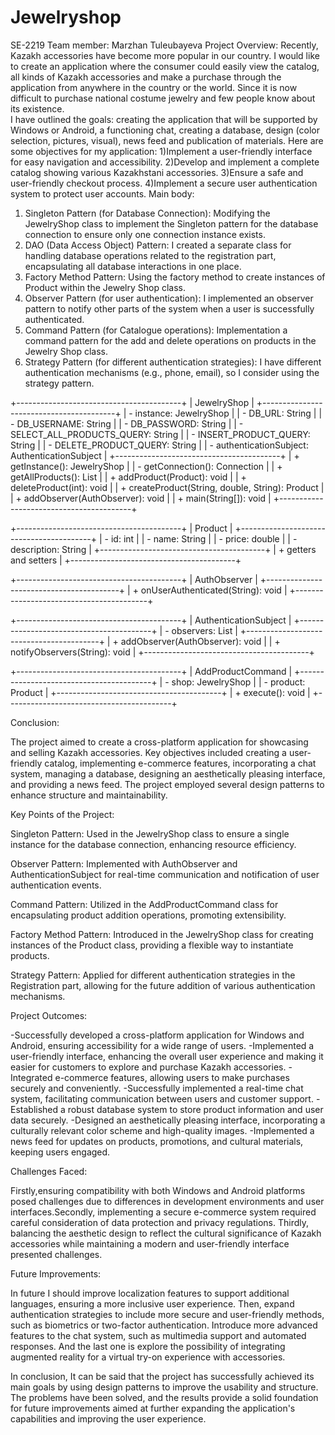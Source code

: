 # Jewelryshop
SE-2219
Team member: Marzhan Tuleubayeva
Project Overview: Recently, Kazakh accessories have become more popular in our country. I would like to create an application where the consumer could easily view the catalog, all kinds of Kazakh accessories and make a purchase through the application from anywhere in the country or the world. Since it is now difficult to purchase national costume jewelry and few people know about its existence.	 
I have outlined the goals: creating the application that will be supported by Windows or Android, a functioning chat, creating a database, design (color selection, pictures, visual), news feed and publication of materials.
Here are some objectives for my application:
1)Implement a user-friendly interface for easy navigation and accessibility.
2)Develop and implement a complete catalog showing various Kazakhstani accessories.
3)Ensure a safe and user-friendly checkout process.
4)Implement a secure user authentication system to protect user accounts.
Main body:
1. Singleton Pattern (for Database Connection):
Modifying the JewelryShop class to implement the Singleton pattern for the database connection to ensure only one connection instance exists.
2. DAO (Data Access Object) Pattern:
I created a separate class for handling database operations related to the registration part, encapsulating all database interactions in one place.
3. Factory Method Pattern:
Using the factory method to create instances of Product within the Jewelry Shop class.
4. Observer Pattern (for user authentication):
I implemented an observer pattern to notify other parts of the system when a user is successfully authenticated.
5. Command Pattern (for Catalogue operations):
Implementation a command pattern for the add and delete operations on products in the Jewelry Shop class.
6. Strategy Pattern (for different authentication strategies):
I have different authentication mechanisms (e.g., phone, email), so I consider using the strategy pattern.

+-----------------------------------------+
|                  JewelryShop            |
+-----------------------------------------+
| - instance: JewelryShop                 |
| - DB_URL: String                        |
| - DB_USERNAME: String                   |
| - DB_PASSWORD: String                   |
| - SELECT_ALL_PRODUCTS_QUERY: String     |
| - INSERT_PRODUCT_QUERY: String          |
| - DELETE_PRODUCT_QUERY: String          |
| - authenticationSubject: AuthenticationSubject |
+-----------------------------------------+
| + getInstance(): JewelryShop           |
| - getConnection(): Connection           |
| + getAllProducts(): List<Product>       |
| + addProduct(Product): void             |
| + deleteProduct(int): void              |
| + createProduct(String, double, String): Product |
| + addObserver(AuthObserver): void       |
| + main(String[]): void                  |
+-----------------------------------------+

+-----------------------------------------+
|                 Product                 |
+-----------------------------------------+
| - id: int                               |
| - name: String                          |
| - price: double                         |
| - description: String                   |
+-----------------------------------------+
| + getters and setters                   |
+-----------------------------------------+

+-----------------------------------------+
|               AuthObserver              |
+-----------------------------------------+
| + onUserAuthenticated(String): void     |
+-----------------------------------------+

+-----------------------------------------+
|       AuthenticationSubject            |
+-----------------------------------------+
| - observers: List<AuthObserver>         |
+-----------------------------------------+
| + addObserver(AuthObserver): void       |
| + notifyObservers(String): void        |
+-----------------------------------------+

+-----------------------------------------+
|            AddProductCommand            |
+-----------------------------------------+
| - shop: JewelryShop                     |
| - product: Product                      |
+-----------------------------------------+
| + execute(): void                       |
+-----------------------------------------+

Conclusion:

The project aimed to create a cross-platform application for showcasing and selling Kazakh accessories. Key objectives included creating a user-friendly catalog, implementing e-commerce features, incorporating a chat system, managing a database, designing an aesthetically pleasing interface, and providing a news feed. The project employed several design patterns to enhance structure and maintainability.

Key Points of the Project:

Singleton Pattern: Used in the JewelryShop class to ensure a single instance for the database connection, enhancing resource efficiency.

Observer Pattern: Implemented with AuthObserver and AuthenticationSubject for real-time communication and notification of user authentication events.

Command Pattern: Utilized in the AddProductCommand class for encapsulating product addition operations, promoting extensibility.

Factory Method Pattern: Introduced in the JewelryShop class for creating instances of the Product class, providing a flexible way to instantiate products.

Strategy Pattern: Applied for different authentication strategies in the Registration part, allowing for the future addition of various authentication mechanisms.

Project Outcomes:

-Successfully developed a cross-platform application for Windows and Android, ensuring accessibility for a wide range of users.
-Implemented a user-friendly interface, enhancing the overall user experience and making it easier for customers to explore and purchase Kazakh accessories.
-Integrated e-commerce features, allowing users to make purchases securely and conveniently.
-Successfully implemented a real-time chat system, facilitating communication between users and customer support.
-Established a robust database system to store product information and user data securely.
-Designed an aesthetically pleasing interface, incorporating a culturally relevant color scheme and high-quality images.
-Implemented a news feed for updates on products, promotions, and cultural materials, keeping users engaged.

Challenges Faced:

Firstly,ensuring compatibility with both Windows and Android platforms posed challenges due to differences in development environments and user interfaces.Secondly, implementing a secure e-commerce system required careful consideration of data protection and privacy regulations. Thirdly, balancing the aesthetic design to reflect the cultural significance of Kazakh accessories while maintaining a modern and user-friendly interface presented challenges.

Future Improvements:

In future I should improve localization features to support additional languages, ensuring a more inclusive user experience. Then, expand authentication strategies to include more secure and user-friendly methods, such as biometrics or two-factor authentication. Introduce more advanced features to the chat system, such as multimedia support and automated responses. And the last one is explore the possibility of integrating augmented reality for a virtual try-on experience with accessories.

In conclusion, It can be said that the project has successfully achieved its main goals by using design patterns to improve the usability and structure. The problems have been solved, and the results provide a solid foundation for future improvements aimed at further expanding the application's capabilities and improving the user experience.




